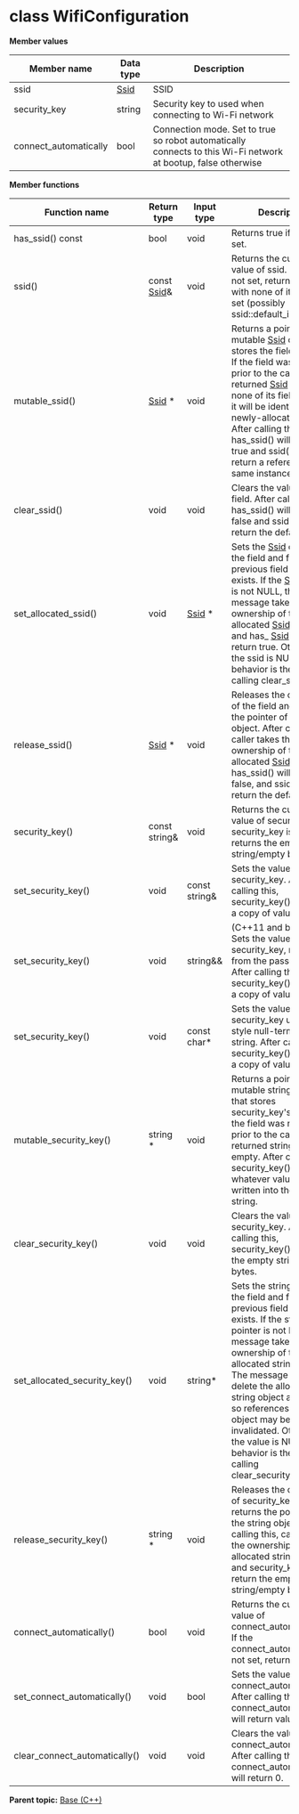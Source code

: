 # class WifiConfiguration

 **Member values** 

|Member name|Data type|Description|
|-----------|---------|-----------|
|ssid| [Ssid](Ssid.md#)|SSID|
|security\_key|string|Security key to used when connecting to Wi-Fi network|
|connect\_automatically|bool|Connection mode. Set to true so robot automatically connects to this Wi-Fi network at bootup, false otherwise|

 **Member functions** 

|Function name|Return type|Input type|Description|
|-------------|-----------|----------|-----------|
|has\_ssid\(\) const|bool|void|Returns true if ssid is set.|
|ssid\(\)|const [Ssid](Ssid.md#)&|void|Returns the current value of ssid. If ssid is not set, returns a [Ssid](Ssid.md#) with none of its fields set \(possibly ssid::default\_instance\(\)\).|
|mutable\_ssid\(\)| [Ssid](Ssid.md#) \*|void|Returns a pointer to the mutable [Ssid](Ssid.md#) object that stores the field's value. If the field was not set prior to the call, then the returned [Ssid](Ssid.md#) will have none of its fields set \(i.e. it will be identical to a newly-allocated [Ssid](Ssid.md#)\). After calling this, has\_ssid\(\) will return true and ssid\(\) will return a reference to the same instance of [Ssid](Ssid.md#).|
|clear\_ssid\(\)|void|void|Clears the value of the field. After calling this, has\_ssid\(\) will return false and ssid\(\) will return the default value.|
|set\_allocated\_ssid\(\)|void| [Ssid](Ssid.md#) \*|Sets the [Ssid](Ssid.md#) object to the field and frees the previous field value if it exists. If the [Ssid](Ssid.md#) pointer is not NULL, the message takes ownership of the allocated [Ssid](Ssid.md#) object and has\_ [Ssid](Ssid.md#)\(\) will return true. Otherwise, if the ssid is NULL, the behavior is the same as calling clear\_ssid\(\).|
|release\_ssid\(\)| [Ssid](Ssid.md#) \*|void|Releases the ownership of the field and returns the pointer of the [Ssid](Ssid.md#) object. After calling this, caller takes the ownership of the allocated [Ssid](Ssid.md#) object, has\_ssid\(\) will return false, and ssid\(\) will return the default value.|
|security\_key\(\)|const string&|void|Returns the current value of security\_key. If security\_key is not set, returns the empty string/empty bytes.|
|set\_security\_key\(\)|void|const string&|Sets the value of security\_key. After calling this, security\_key\(\) will return a copy of value.|
|set\_security\_key\(\)|void|string&&|\(C++11 and beyond\): Sets the value of security\_key, moving from the passed string. After calling this, security\_key\(\) will return a copy of value.|
|set\_security\_key\(\)|void|const char\*|Sets the value of security\_key using a C-style null-terminated string. After calling this, security\_key\(\) will return a copy of value.|
|mutable\_security\_key\(\)|string \*|void|Returns a pointer to the mutable string object that stores security\_key's value. If the field was not set prior to the call, then the returned string will be empty. After calling this, security\_key\(\) will return whatever value is written into the given string.|
|clear\_security\_key\(\)|void|void|Clears the value of security\_key. After calling this, security\_key\(\) will return the empty string/empty bytes.|
|set\_allocated\_security\_key\(\)|void|string\*|Sets the string object to the field and frees the previous field value if it exists. If the string pointer is not NULL, the message takes ownership of the allocated string object. The message is free to delete the allocated string object at any time, so references to the object may be invalidated. Otherwise, if the value is NULL, the behavior is the same as calling clear\_security\_key\(\).|
|release\_security\_key\(\)|string \*|void|Releases the ownership of security\_key and returns the pointer of the string object. After calling this, caller takes the ownership of the allocated string object and security\_key\(\) will return the empty string/empty bytes.|
|connect\_automatically\(\)|bool|void|Returns the current value of connect\_automatically. If the connect\_automatically is not set, returns 0.|
|set\_connect\_automatically\(\)|void|bool|Sets the value of connect\_automatically. After calling this, connect\_automatically\(\) will return value.|
|clear\_connect\_automatically\(\)|void|void|Clears the value of connect\_automatically. After calling this, connect\_automatically\(\) will return 0.|

**Parent topic:** [Base \(C++\)](../../summary_pages/Base.md)


